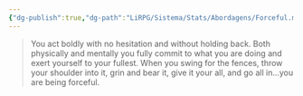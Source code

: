 ```yaml
---
{"dg-publish":true,"dg-path":"LiRPG/Sistema/Stats/Abordagens/Forceful.md","permalink":"/li-rpg/sistema/stats/abordagens/forceful/","created":"2025-01-11T01:25:55.926-03:00","updated":"2025-01-12T02:32:45.491-03:00"}
---
```



> You act boldly with no hesitation and without holding back. Both physically and mentally you fully commit to what you are doing and exert yourself to your fullest. When you swing for the fences, throw your shoulder into it, grin and bear it, give it your all, and go all in...you are being forceful.